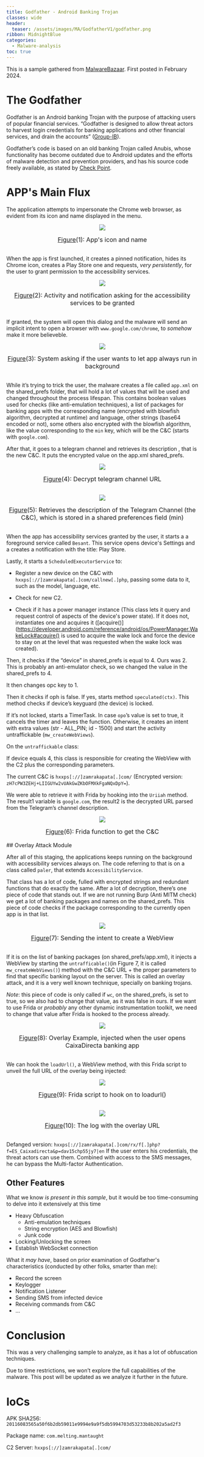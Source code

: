 ```yaml
---
title: Godfather - Android Banking Trojan 
classes: wide
header:
  teaser: /assets/images/MA/GodfatherV1/godfather.png
ribbon: MidnightBlue
categories:
  - Malware-analysis
toc: true
---
```


This is a sample gathered from [MalwareBazaar](https://bazaar.abuse.ch/sample/20116083565a50f6b2db59011e9994e9a9f5db5994703d53233b8b202a5ad2f3/). First posted in February 2024.

# The Godfather

Godfather is an Android banking Trojan with the purpose of attacking users of popular financial services. “Godfather is designed to allow threat actors to harvest login credentials for banking applications and other financial services, and drain the accounts” ([Group-IB](https://www.group-ib.com/blog/godfather-trojan/)).

Godfather’s code is based on an old banking Trojan called Anubis, whose functionality has become outdated due to Android updates and the efforts of malware detection and prevention providers, and has his source code freely available, as stated by [Check Point](https://www.checkpoint.com/cyber-hub/threat-prevention/what-is-malware/anubis-malware/).

# APP's Main Flux
The application attempts to impersonate the Chrome web browser, as evident from its icon and name displayed in the menu.

<p align="center">
  <img src="\assets\images\MA\GodfatherV1\1.png" />
</p>
<center><font size="3"> <u>Figure</u>(1): App's icon and name<u></u> </font></center>
<br>

When the app is first launched, it creates a pinned notification, hides its Chrome icon, creates a Play Store one and requests, <i>very persistently</i>, for the user to grant permission to the accessibility services.

<p align="center">
  <img src="\assets\images\MA\GodfatherV1\2.png" />
</p>
<center><font size="3"> <u>Figure</u>(2): Activity and notification asking for the accessibility services to be granted <u></u> </font></center>
<br>

If granted, the system will open this dialog and the malware will send an implicit intent to open a browser with `www.google.com/chrome`, to <i>somehow</i> make it more believeble. 

<p align="center">
  <img src="\assets\images\MA\GodfatherV1\3.png" />
</p>
<center><font size="3"> <u>Figure</u>(3): System asking if the user wants to let app always run in background <u></u> </font></center>
<br>

While it’s trying to trick the user, the malware creates a file called `app.xml` on the shared_prefs folder, 
that will hold a lot of values that will be used and changed throughout the process lifespan. 
This contains boolean values used for checks (like anti-emulation techniques), a list of packages for banking apps with the corresponding name (encrypted with blowfish algorithm, decrypted at runtime) and language, other strings (base64 encoded or not), some others also encrypted with the blowfish algorithm, like the value corresponding to the `min` key, which will be the C&C (starts with `google.com`).

After that, it goes to a telegram channel and retrieves its description , that is the new C&C. It puts the encrypted value on the app.xml shared_prefs.

<p align="center">
  <img src="\assets\images\MA\GodfatherV1\4.png" />
</p>
<center><font size="3"> <u>Figure</u>(4): Decrypt telegram channel URL <u></u> </font></center>
<br>

<p align="center">
  <img src="\assets\images\MA\GodfatherV1\5.png" />
</p>
<center><font size="3"> <u>Figure</u>(5): Retrieves the description of the Telegram Channel (the C&C),  which is stored in a shared preferences field (min) <u></u> </font></center>
<br>

When the app has accessibility services granted by the user, it starts a a foreground service called `Besant`. This service opens device's Settings and a creates a notification with the title: Play Store.

Lastly, it starts a `ScheduledExecutorService` to:

- Register a new device on the C&C with `hxxps[://]zamrakapata[.]com/callnew[.]php`, passing some data to it, such as the model, language, etc.

- Check for new C2.

- Check if it has a power manager instance (This class lets it  query and request control of aspects of the device's power state). If it does not, instantiates one and acquires it ([acquire()](https://developer.android.com/reference/android/os/PowerManager.WakeLock#acquire() is used to acquire the wake lock and force the device to stay on at the level that was requested when the wake lock was created).

Then, it checks if the “device” in shared_prefs is equal to 4. Ours was 2. This is probably an anti-emulator check, so we changed the value in the shared_prefs to 4.

It then changes opc key to 1.

Then it checks if oph is false. If yes, starts method `speculated(ctx)`. This method checks if device’s keyguard (the device) is locked. 

If it’s not locked, starts a TimerTask. In case `opo`’s value is set to true, it cancels the timer and leaves the function. Otherwise, it creates an intent with extra values (str - ALL_PIN; id - 1500) and start the activity untraffickable (`mw_createWebViews`).

On the `untraffickable` class:

If device equals 4, this class is responsible for creating the WebView with the C2 plus the corresponding parameters.

The current C&C is `hxxps[://]zamrakapata[.]com/` (Encrypted version: `zH7cPW3ZEHj+LIIGUYw2vUAkGwZKbOFMXkFgaNQxDpY=`).

We were able to retrieve it with Frida by hooking into the `Uriiah` method. The result1 variable is `google.com`, the result2 is the decrypted URL parsed from the Telegram’s channel description.

<p align="center">
  <img src="\assets\images\MA\GodfatherV1\6.png" />
</p>
<center><font size="3"> <u>Figure</u>(6): Frida function to get the C&C <u></u> </font></center>
<br>
## Overlay Attack Module

After all of this staging, the applications keeps running on the background with accessibility services always on. The code referring to that is on a class called `paler`, that extends `AccessibilityService`.

That class has a lot of code, fulled with encrypted strings and redundant functions that do exactly the same. After a lot of decryption, there’s one piece of code that stands out. If we are not running Burp (Anti MITM check) we get a lot of banking packages and names on the shared_prefs. 
This piece of code checks if the package corresponding to the currently open app is in that list.

<p align="center">
  <img src="\assets\images\MA\GodfatherV1\7.png" />
</p>
<center><font size="3"> <u>Figure</u>(7): Sending the intent to create a WebView <u></u> </font></center>
<br>

If it is on the list of banking packages (on shared_prefs/app.xml), it injects a WebView by starting the `untrafficable()`(in Figure 7, it is called `mw_createWebViews()`) method with the C&C URL + the proper parameters to find that specific banking layout on the server. This is called an overlay attack, and it is a very well known technique, specially on banking trojans.

<i>Note</i>: this piece of code is only called if `wc`,  on the shared_prefs, is set to true, so we also had to change that value, as it was false in ours. If we want to use Frida or <i>probably</i> any other dynamic instrumentation toolkit, we need to change that value after Frida is hooked to the process already.

<p align="center">
  <img src="\assets\images\MA\GodfatherV1\8.png" />
</p>
<center><font size="3"> <u>Figure</u>(8): Overlay Example, injected when the user opens CaixaDirecta banking app <u></u> </font></center>
<br>

We can hook the `loadUrl()`, a WebView method, with this Frida script to unveil the full URL of the overlay being injected:
<p align="center">
  <img src="\assets\images\MA\GodfatherV1\9.png" />
</p>
<center><font size="3"> <u>Figure</u>(9): Frida script to hook on to loadurl() <u></u> </font></center>
<br>

<p align="center">
  <img src="\assets\images\MA\GodfatherV1\10.png" />
</p>
<center><font size="3"> <u>Figure</u>(10): The log with the overlay URL <u></u> </font></center>
<br>

Defanged version: `hxxps[://]zamrakapata[.]com/rx/f[.]php?f=ES_Caixadirecta&p=dav15chp55jy7|en`
If the user enters his credentials, the threat actors can use them. Combined with access to the SMS messages, he can bypass the Multi-factor Authentication.

## Other Features
What we know <i>is present in this sample</i>, but it would be too time-consuming to delve into it extensively at this time

- Heavy Obfuscation
    - Anti-emulation techniques
    - String encryption (AES and Blowfish)
    - Junk code
- Locking/Unlocking the screen
- Establish WebSocket connection

What it <i>may have</i>, based on prior examination of Godfather's characteristics (conducted by other folks, smarter than me):

- Record the screen
- Keylogger
- Notification Listener
- Sending SMS from infected device
- Receiving commands from C&C
- …

# Conclusion

This was a very challenging sample to analyze, as it has a lot of obfuscation techniques. 

Due to time restrictions, we won’t explore the full capabilities of the malware. This post will be updated as we analyze it further in the future.

# IoCs

APK SHA256: `20116083565a50f6b2db59011e9994e9a9f5db5994703d53233b8b202a5ad2f3`

Package name: `com.melting.mantaught`

C2 Server: `hxxps[://]zamrakapata[.]com/`

